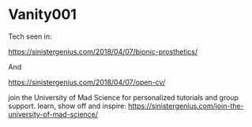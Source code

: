 # Vanity001
Tech seen in:


https://sinistergenius.com/2018/04/07/bionic-prosthetics/

And

https://sinistergenius.com/2018/04/07/open-cv/

join the University of Mad Science for personalized tutorials
and group support. learn, show off and inspire: 
https://sinistergenius.com/join-the-university-of-mad-science/
